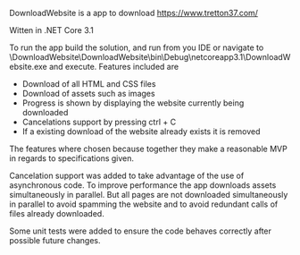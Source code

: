 DownloadWebsite is a app to download https://www.tretton37.com/

Witten in .NET Core 3.1

To run the app build the solution, and run from you IDE or navigate to \DownloadWebsite\DownloadWebsite\bin\Debug\netcoreapp3.1\DownloadWebsite.exe and execute.
Features included are
- Download of all HTML and CSS files
- Download of assets such as images
- Progress is shown by displaying the website currently being downloaded
- Cancelations support by pressing ctrl + C
- If a existing download of the website already exists it is removed

The features where chosen because together they make a reasonable MVP in regards to specifications given.

Cancelation support was added to take advantage of the use of asynchronous code.
To improve performance the app downloads assets simultaneously in parallel.
But all pages are not downloaded simultaneously in parallel to avoid spamming the website and to avoid redundant calls of files already downloaded.

Some unit tests were added to ensure the code behaves correctly after possible future changes.
